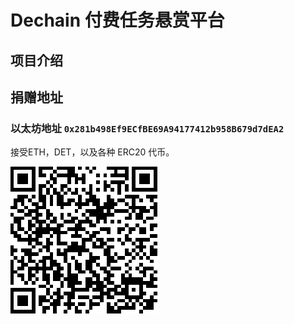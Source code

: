 # Dechain 付费任务悬赏平台

## 项目介绍

## 捐赠地址

### 以太坊地址 `0x281b498Ef9ECfBE69A94177412b958B679d7dEA2`
接受ETH，DET，以及各种 ERC20 代币。

![以太坊地址](ETH_donate.png)
